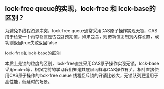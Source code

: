 ## lock-free queue的实现，lock-free 和 lock-base的区别？

为避免多线程资源冲突，lock-free queue通常采用CAS原子操作实现无锁，CAS用于检查一个内存位置是否包含预期值，如果包含，则把新值复制到内存位置，成功则返回true失败返回false

lock-free和lock-base的区别

本质上是锁的粒度的区别，lock-free直接采用CAS原子操作实现无锁，lock-base采用mutex等，根据之前的学习我们知道其底层同样与CAS操作有关。相对直接使用CAS原子操作的lock-free queue 线程互斥锁的开销比较大，无锁队列更适用于高性能，低延时的场景。
